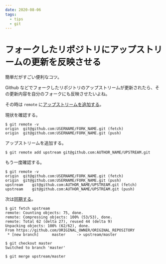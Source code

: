 ```yaml
---
date: 2020-08-06
tags:
  - tips
  - git
---
```


# フォークしたリポジトリにアップストリームの更新を反映させる

簡単だがすごい便利なコツ。

Github などでフォークしたリポジトリのアップストリームが更新されたら、その更新内容を自分のフォークにも反映させたいよね。

その時は `remote` に[アップストリームを追加する](https://docs.github.com/en/github/collaborating-with-issues-and-pull-requests/configuring-a-remote-for-a-fork)。

現状を確認する。
```
$ git remote -v
origin	git@github.com:USERNAME/FORK_NAME.git (fetch)
origin	git@github.com:USERNAME/FORK_NAME.git (push)
```

アップストリームを追加する。
```
$ git remote add upstream git@github.com:AUTHOR_NAME/UPSTREAM.git
```

もう一度確認する。
```
$ git remote -v
origin	git@github.com:USERNAME/FORK_NAME.git (fetch)
origin	git@github.com:USERNAME/FORK_NAME.git (push)
upstream	git@github.com:AUTHOR_NAME/UPSTREAM.git (fetch)
upstream	git@github.com:AUTHOR_NAME/UPSTREAM.git (push)

```

次は[同期する](https://help.github.com/en/github/collaborating-with-issues-and-pull-requests/syncing-a-fork)。
```
$ git fetch upstream
remote: Counting objects: 75, done.
remote: Compressing objects: 100% (53/53), done.
remote: Total 62 (delta 27), reused 44 (delta 9)
Unpacking objects: 100% (62/62), done.
From https://github.com/ORIGINAL_OWNER/ORIGINAL_REPOSITORY
 * [new branch]      master     -> upstream/master
```

```
$ git checkout master
Switched to branch 'master'
```

```
$ git merge upstream/master
```
